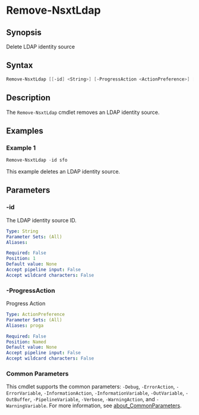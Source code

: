 # Remove-NsxtLdap

## Synopsis

Delete LDAP identity source

## Syntax

```powershell
Remove-NsxtLdap [[-id] <String>] [-ProgressAction <ActionPreference>] [<CommonParameters>]
```

## Description

The `Remove-NsxtLdap` cmdlet removes an LDAP identity source.

## Examples

### Example 1

```powershell
Remove-NsxtLdap -id sfo
```

This example deletes an LDAP identity source.

## Parameters

### -id

The LDAP identity source ID.

```yaml
Type: String
Parameter Sets: (All)
Aliases:

Required: False
Position: 1
Default value: None
Accept pipeline input: False
Accept wildcard characters: False
```

### -ProgressAction

Progress Action

```yaml
Type: ActionPreference
Parameter Sets: (All)
Aliases: proga

Required: False
Position: Named
Default value: None
Accept pipeline input: False
Accept wildcard characters: False
```

### Common Parameters

This cmdlet supports the common parameters: `-Debug`, `-ErrorAction`, `-ErrorVariable`, `-InformationAction`, `-InformationVariable`, `-OutVariable`, `-OutBuffer`, `-PipelineVariable`, `-Verbose`, `-WarningAction`, and `-WarningVariable`. For more information, see [about_CommonParameters](http://go.microsoft.com/fwlink/?LinkID=113216).
